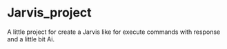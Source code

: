 Jarvis_project
==============

A little project for create a Jarvis like for execute commands with response and a little bit Ai.
